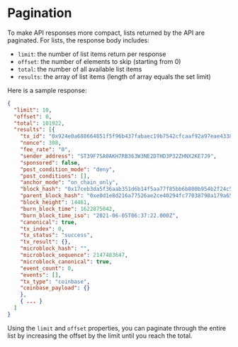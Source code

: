 # Pagination

To make API responses more compact, lists returned by the API are paginated. For lists, the response body includes:

- `limit`: the number of list items return per response
- `offset`: the number of elements to skip (starting from 0)
- `total`: the number of all available list items
- `results`: the array of list items (length of array equals the set limit)

Here is a sample response:

```json
{
  "limit": 10,
  "offset": 0,
  "total": 101922,
  "results": [{
    "tx_id": "0x924e0a688664851f5f96b437fabaec19b7542cfcaaf92a97eae43384cacd83d0",
    "nonce": 308,
    "fee_rate": "0",
    "sender_address": "ST39F7SA0AKH7RB363W3NE2DTHD3P32ZHNX2KE7J9",
    "sponsored": false,
    "post_condition_mode": "deny",
    "post_conditions": [],
    "anchor_mode": "on_chain_only",
    "block_hash": "0x17ceb3da5f36aab351d6b14f5aa77f85bb6b800b954b2f24c564579f80116d99",
    "parent_block_hash": "0xe0d1e8d216a77526ae2ce40294fc77038798a179a6532bb8980d3c2183f58de6",
    "block_height": 14461,
    "burn_block_time": 1622875042,
    "burn_block_time_iso": "2021-06-05T06:37:22.000Z",
    "canonical": true,
    "tx_index": 0,
    "tx_status": "success",
    "tx_result": {},
    "microblock_hash": "",
    "microblock_sequence": 2147483647,
    "microblock_canonical": true,
    "event_count": 0,
    "events": [],
    "tx_type": "coinbase",
    "coinbase_payload": {}
    },
    { ... }
  ]
}
```

Using the `limit` and `offset` properties, you can paginate through the entire list by increasing the offset by the limit until you reach the total.
